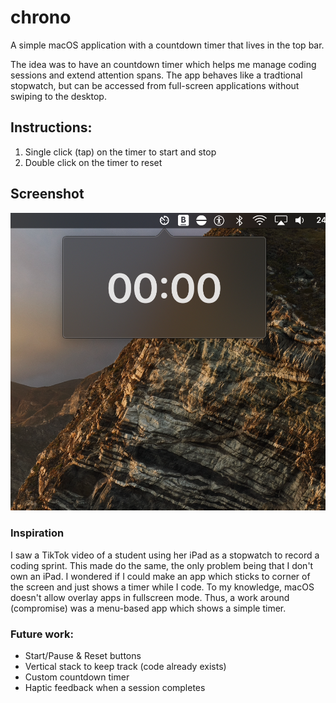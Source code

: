 # chrono
A simple macOS application with a countdown timer that lives in the top bar.

The idea was to have an countdown timer which helps me manage coding sessions and extend attention spans. The app behaves like a tradtional stopwatch, but can be accessed from full-screen applications without swiping to the desktop. 

## Instructions:
1. Single click (tap) on the timer to start and stop
2. Double click on the timer to reset


## Screenshot 
![Screenshot](./Screenshot.png)


### Inspiration

I saw a TikTok video of a student using her iPad as a stopwatch to record a coding sprint. This made do the same, the only problem being that I don't own an iPad. I wondered if I could make an app which sticks to corner of the screen and just shows a timer while I code. To my knowledge, macOS doesn't allow overlay apps in fullscreen mode. Thus, a work around (compromise) was a menu-based app which shows a simple timer.


### Future work:

+ Start/Pause & Reset buttons
+ Vertical stack to keep track (code already exists)
+ Custom countdown timer 
+ Haptic feedback when a session completes

